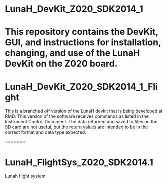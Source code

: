 # LunaH_DevKit_Z020_SDK2014_1
This repository contains the DevKit, GUI, and instructions for installation, changing, and use of the LunaH DevKit on the Z020 board.
=======
# LunaH_DevKit_Z020_SDK2014_1_Flight

This is a branched off version of the LunaH devkit that is being developed at RMD. This version of the software receives commands as listed in the Instrument Control Document. The data returned and saved to files on the SD card are not useful, but the return values are intended to be in the correct format and data type expected. 

=======
# LunaH_FlightSys_Z020_SDK2014.1
Lunah flight system 
